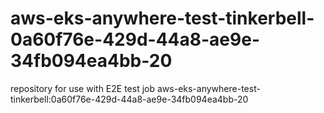 # aws-eks-anywhere-test-tinkerbell-0a60f76e-429d-44a8-ae9e-34fb094ea4bb-20
repository for use with E2E test job aws-eks-anywhere-test-tinkerbell:0a60f76e-429d-44a8-ae9e-34fb094ea4bb-20
